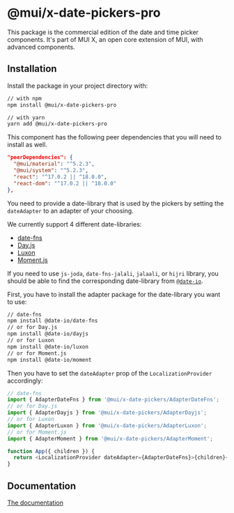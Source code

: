 # @mui/x-date-pickers-pro

This package is the commercial edition of the date and time picker components.
It's part of MUI X, an open core extension of MUI, with advanced components.

## Installation

Install the package in your project directory with:

```sh
// with npm
npm install @mui/x-date-pickers-pro

// with yarn
yarn add @mui/x-date-pickers-pro
```

This component has the following peer dependencies that you will need to install as well.

```json
"peerDependencies": {
  "@mui/material": "^5.2.3",
  "@mui/system": "^5.2.3",
  "react": "^17.0.2 || ^18.0.0",
  "react-dom": "^17.0.2 || ^18.0.0"
},
```

You need to provide a date-library that is used by the pickers by setting the `dateAdapter` to an adapter of your choosing.

We currently support 4 different date-libraries:

- [date-fns](https://date-fns.org/)
- [Day.js](https://day.js.org/)
- [Luxon](https://moment.github.io/luxon/#/)
- [Moment.js](https://momentjs.com/)

If you need to use `js-joda`, `date-fns-jalali`, `jalaali`, or `hijri` library, you should be able to find the corresponding date-library from [`@date-io`](https://github.com/dmtrKovalenko/date-io#projects).

First, you have to install the adapter package for the date-library you want to use:

```sh
// date-fns
npm install @date-io/date-fns
// or for Day.js
npm install @date-io/dayjs
// or for Luxon
npm install @date-io/luxon
// or for Moment.js
npm install @date-io/moment
```

Then you have to set the `dateAdapter` prop of the `LocalizationProvider` accordingly:

```js
// date-fns
import { AdapterDateFns } from '@mui/x-date-pickers/AdapterDateFns';
// or for Day.js
import { AdapterDayjs } from '@mui/x-date-pickers/AdapterDayjs';
// or for Luxon
import { AdapterLuxon } from '@mui/x-date-pickers/AdapterLuxon';
// or for Moment.js
import { AdapterMoment } from '@mui/x-date-pickers/AdapterMoment';

function App({ children }) {
  return <LocalizationProvider dateAdapter={AdapterDateFns}>{children}</LocalizationProvider>;
}
```

## Documentation

[The documentation](https://mui.com/x/react-date-pickers/getting-started/)
